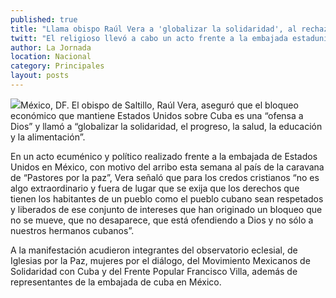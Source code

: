 ```yaml
---
published: true
title: "Llama obispo Raúl Vera a 'globalizar la solidaridad', al rechazar el bloqueo de EU sobre Cuba"
twitt: "El religioso llevó a cabo un acto frente a la embajada estadunidense en México con motivo de la llegada de la caravana \"Pastores por la Paz\"."
author: La Jornada
location: Nacional
category: Principales
layout: posts
---
```


![](http://i.imgur.com/biP6yNRm.jpg)México, DF. El obispo de Saltillo, Raúl Vera, aseguró que el bloqueo económico que mantiene Estados Unidos sobre Cuba es una “ofensa a Dios” y llamó a “globalizar la solidaridad, el progreso, la salud, la educación y la alimentación”.

En un acto ecuménico y político realizado frente a la embajada de Estados Unidos en México, con motivo del arribo esta semana al país de la caravana de “Pastores por la paz”, Vera señaló que para los credos cristianos “no es algo extraordinario y fuera de lugar que se exija que los derechos que tienen los habitantes de un pueblo como el pueblo cubano sean respetados y liberados de ese conjunto de intereses que han originado un bloqueo que no se mueve, que no desaparece, que está ofendiendo a Dios y no sólo a nuestros hermanos cubanos”.

A la manifestación acudieron integrantes del observatorio eclesial, de Iglesias por la Paz, mujeres por el diálogo, del Movimiento Mexicanos de Solidaridad con Cuba y del Frente Popular Francisco Villa, además de representantes de la embajada de cuba en México.
